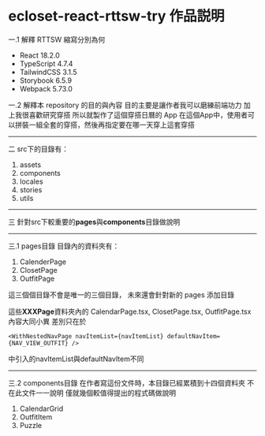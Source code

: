 # ecloset-react-rttsw-try **作品説明**
一.1 解釋 RTTSW 縮寫分別為何
* React 18.2.0
* TypeScript 4.7.4
* TailwindCSS 3.1.5
* Storybook 6.5.9
* Webpack 5.73.0

一.2 解釋本 repository 的目的與內容
目的主要是讓作者我可以磨練前端功力
加上我很喜歡研究穿搭
所以就製作了這個穿搭日曆的 App
在這個App中，使用者可以拼裝一組全套的穿搭，然後再指定要在哪一天穿上這套穿搭


---


二 src下的目錄有：
1. assets
2. components
3. locales
4. stories
5. utils


---

三 針對src下較重要的**pages**與**components**目錄做說明

---

三.1 pages目錄
目錄內的資料夾有：
1. CalenderPage
2. ClosetPage
3. OutfitPage

這三個個目錄不會是唯一的三個目錄，
未來還會針對新的 pages 添加目錄

這些**XXXPage**資料夾內的 CalendarPage.tsx, ClosetPage.tsx, OutfitPage.tsx
內容大同小異
差別只在於
```
<WithNestedNavPage navItemList={navItemList} defaultNavItem={NAV_VIEW_OUTFIT} />
```
中引入的navItemList與defaultNavItem不同

---

三.2 components目錄
在作者寫這份文件時，本目錄已經累積到十四個資料夾
不在此文件一一說明
僅就幾個較值得提出的程式碼做說明

1. CalendarGrid
2. OutfitItem
3. Puzzle